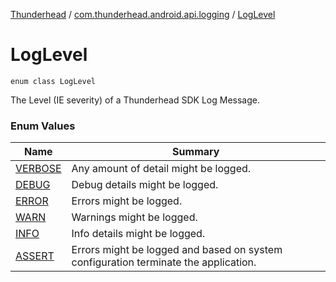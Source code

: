 [Thunderhead](../../index.md) / [com.thunderhead.android.api.logging](../index.md) / [LogLevel](./index.md)

# LogLevel

`enum class LogLevel`

The Level (IE severity) of a Thunderhead SDK Log Message.

### Enum Values

| Name | Summary |
|---|---|
| [VERBOSE](-v-e-r-b-o-s-e.md) | Any amount of detail might be logged. |
| [DEBUG](-d-e-b-u-g.md) | Debug details might be logged. |
| [ERROR](-e-r-r-o-r.md) | Errors might be logged. |
| [WARN](-w-a-r-n.md) | Warnings might be logged. |
| [INFO](-i-n-f-o.md) | Info details might be logged. |
| [ASSERT](-a-s-s-e-r-t.md) | Errors might be logged and based on system configuration terminate the application. |
